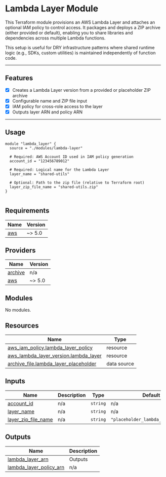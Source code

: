 # Lambda Layer Module

This Terraform module provisions an AWS Lambda Layer and attaches an optional IAM policy to control access. It packages and deploys a ZIP archive (either provided or default), enabling you to share libraries and dependencies across multiple Lambda functions.

This setup is useful for DRY infrastructure patterns where shared runtime logic (e.g., SDKs, custom utilities) is maintained independently of function code.

---

## Features

- [x] Creates a Lambda Layer version from a provided or placeholder ZIP archive
- [x] Configurable name and ZIP file input
- [x] IAM policy for cross-role access to the layer
- [x] Outputs layer ARN and policy ARN

---

## Usage

```hcl
module "lambda_layer" {
  source = "./modules/lambda-layer"

  # Required: AWS Account ID used in IAM policy generation
  account_id = "123456789012"

  # Required: Logical name for the Lambda Layer
  layer_name = "shared-utils"

  # Optional: Path to the zip file (relative to Terraform root)
  layer_zip_file_name = "shared-utils.zip"
}


```

<!-- BEGIN_TF_DOCS -->

## Requirements

| Name                                                   | Version |
| ------------------------------------------------------ | ------- |
| <a name="requirement_aws"></a> [aws](#requirement_aws) | ~> 5.0  |

## Providers

| Name                                                         | Version |
| ------------------------------------------------------------ | ------- |
| <a name="provider_archive"></a> [archive](#provider_archive) | n/a     |
| <a name="provider_aws"></a> [aws](#provider_aws)             | ~> 5.0  |

## Modules

No modules.

## Resources

| Name                                                                                                                                      | Type        |
| ----------------------------------------------------------------------------------------------------------------------------------------- | ----------- |
| [aws_iam_policy.lambda_layer_policy](https://registry.terraform.io/providers/hashicorp/aws/latest/docs/resources/iam_policy)              | resource    |
| [aws_lambda_layer_version.lambda_layer](https://registry.terraform.io/providers/hashicorp/aws/latest/docs/resources/lambda_layer_version) | resource    |
| [archive_file.lambda_layer_placeholder](https://registry.terraform.io/providers/hashicorp/archive/latest/docs/data-sources/file)          | data source |

## Inputs

| Name                                                                                       | Description | Type     | Default                            | Required |
| ------------------------------------------------------------------------------------------ | ----------- | -------- | ---------------------------------- | :------: |
| <a name="input_account_id"></a> [account_id](#input_account_id)                            | n/a         | `string` | n/a                                |   yes    |
| <a name="input_layer_name"></a> [layer_name](#input_layer_name)                            | n/a         | `string` | n/a                                |   yes    |
| <a name="input_layer_zip_file_name"></a> [layer_zip_file_name](#input_layer_zip_file_name) | n/a         | `string` | `"placeholder_lambda_payload.zip"` |    no    |

## Outputs

| Name                                                                                                     | Description |
| -------------------------------------------------------------------------------------------------------- | ----------- |
| <a name="output_lambda_layer_arn"></a> [lambda_layer_arn](#output_lambda_layer_arn)                      | Outputs     |
| <a name="output_lambda_layer_policy_arn"></a> [lambda_layer_policy_arn](#output_lambda_layer_policy_arn) | n/a         |

<!-- END_TF_DOCS -->
